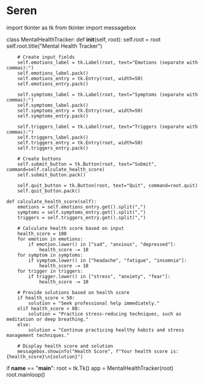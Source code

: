 # Seren

import tkinter as tk
from tkinter import messagebox

class MentalHealthTracker:
    def __init__(self, root):
        self.root = root
        self.root.title("Mental Health Tracker")

        # Create input fields
        self.emotions_label = tk.Label(root, text="Emotions (separate with commas):")
        self.emotions_label.pack()
        self.emotions_entry = tk.Entry(root, width=50)
        self.emotions_entry.pack()

        self.symptoms_label = tk.Label(root, text="Symptoms (separate with commas):")
        self.symptoms_label.pack()
        self.symptoms_entry = tk.Entry(root, width=50)
        self.symptoms_entry.pack()

        self.triggers_label = tk.Label(root, text="Triggers (separate with commas):")
        self.triggers_label.pack()
        self.triggers_entry = tk.Entry(root, width=50)
        self.triggers_entry.pack()

        # Create buttons
        self.submit_button = tk.Button(root, text="Submit", command=self.calculate_health_score)
        self.submit_button.pack()

        self.quit_button = tk.Button(root, text="Quit", command=root.quit)
        self.quit_button.pack()

    def calculate_health_score(self):
        emotions = self.emotions_entry.get().split(",")
        symptoms = self.symptoms_entry.get().split(",")
        triggers = self.triggers_entry.get().split(",")

        # Calculate health score based on input
        health_score = 100
        for emotion in emotions:
            if emotion.lower() in ["sad", "anxious", "depressed"]:
                health_score -= 10
        for symptom in symptoms:
            if symptom.lower() in ["headache", "fatigue", "insomnia"]:
                health_score -= 10
        for trigger in triggers:
            if trigger.lower() in ["stress", "anxiety", "fear"]:
                health_score -= 10

        # Provide solutions based on health score
        if health_score < 50:
            solution = "Seek professional help immediately."
        elif health_score < 80:
            solution = "Practice stress-reducing techniques, such as meditation or deep breathing."
        else:
            solution = "Continue practicing healthy habits and stress management techniques."

        # Display health score and solution
        messagebox.showinfo("Health Score", f"Your health score is: {health_score}\n{solution}")

if __name__ == "__main__":
    root = tk.Tk()
    app = MentalHealthTracker(root)
    root.mainloop()
